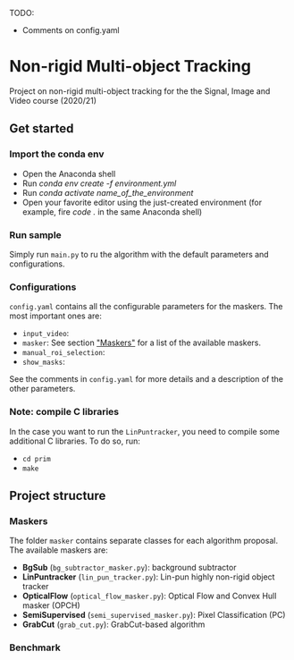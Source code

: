TODO:
- Comments on config.yaml


# Non-rigid Multi-object Tracking
Project on non-rigid multi-object tracking for the the Signal, Image and Video course (2020/21)

## Get started



### Import the conda env
- Open the Anaconda shell
- Run *conda env create -f environment.yml*
- Run *conda activate name_of_the_environment*
- Open your favorite editor using the just-created environment (for example, fire *code .* in the same Anaconda shell)

### Run sample
Simply run `main.py` to ru the algorithm with the default parameters and configurations.

### Configurations
`config.yaml` contains all the configurable parameters for the maskers. The most important ones are:
- `input_video`: 
- `masker`: See section ["Maskers"](#maskers) for a list of the available maskers.
- `manual_roi_selection`:
- `show_masks`: 

See the comments in `config.yaml` for more details and a description of the other parameters.


### Note: compile C libraries
In the case you want to run the `LinPuntracker`, you need to compile some additional C libraries. To do so, run:
- `cd prim`
- `make`


## Project structure


### Maskers
The folder `masker` contains separate classes for each algorithm proposal. The available maskers are:
- **BgSub** (`bg_subtractor_masker.py`): background subtractor
- **LinPuntracker** (`lin_pun_tracker.py`): Lin-pun highly non-rigid object tracker
- **OpticalFlow** (`optical_flow_masker.py`): Optical Flow and Convex Hull masker (OPCH)
- **SemiSupervised** (`semi_supervised_masker.py`): Pixel Classification (PC)
- **GrabCut** (`grab_cut.py`): GrabCut-based algorithm

### Benchmark
